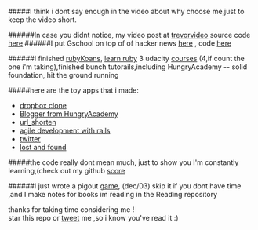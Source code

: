 
#####I think i dont say enough in the video about why choose me,just to keep the video short. 

######In case you didnt notice, my video post at [trevorvideo](http://trevorvideo.herokuapp.com) source code [here](https://github.com/thisiswei/trevorVideo) 
######I put Gschool on top of of hacker news [here](tophn.herokuapp.com) , code [here](https://github.com/thisiswei/tophn)


######I finished [rubyKoans](https://github.com/thisiswei/RubyKoans), [learn ruby](https://github.com/thisiswei/learn_ruby) 3 udacity [courses](http://8aves.files.wordpress.com/2012/07/cs101cert.pdf) (4,if count the one i'm taking),finished bunch tutorails,including HungryAcademy -- solid foundation, hit the ground running 


#####here are the toy apps that i made:
* [dropbox clone](https://github.com/thisiswei/boxoneme)
* [Blogger from HungryAcademy](https://github.com/thisiswei/Blogger)
* [url_shorten](https://github.com/thisiswei/longer_url)
* [agile development with rails](https://github.com/thisiswei/awestore)
* [twitter](https://github.com/thisiswei/tweets)
* [lost and found](https://github.com/thisiswei/LostGreenCard)


#####the code really dont mean much, just to show you I'm constantly learning,(check out my github [score](gitscore.herokuapp.com)

######I just wrote a pigout [game](https://github.com/thisiswei/Udacity-courses-I-m-taking/blob/master/CS212/unit05_19_pig_out_max_win.py), (dec/03) skip it if you dont have time ,and I make notes for books im reading in the Reading repository 

thanks for taking time  considering me !  
      star this repo or [tweet](https://twitter.com/thisiswei) me ,so i know you've read it :)  


